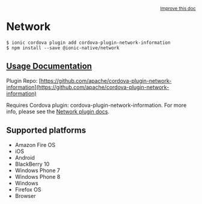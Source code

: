 <a style="float:right;font-size:12px;" href="http://github.com/ionic-team/ionic-native/edit/master/src/@ionic-native/plugins/network/index.ts#L6">
  Improve this doc
</a>

# Network

```
$ ionic cordova plugin add cordova-plugin-network-information
$ npm install --save @ionic-native/network
```

## [Usage Documentation](https://ionicframework.com/docs/native/network/)

Plugin Repo: [https://github.com/apache/cordova-plugin-network-information](https://github.com/apache/cordova-plugin-network-information)

Requires Cordova plugin: cordova-plugin-network-information. For more info, please see the [Network plugin docs](https://github.com/apache/cordova-plugin-network-information).

## Supported platforms
- Amazon Fire OS
- iOS
- Android
- BlackBerry 10
- Windows Phone 7
- Windows Phone 8
- Windows
- Firefox OS
- Browser



